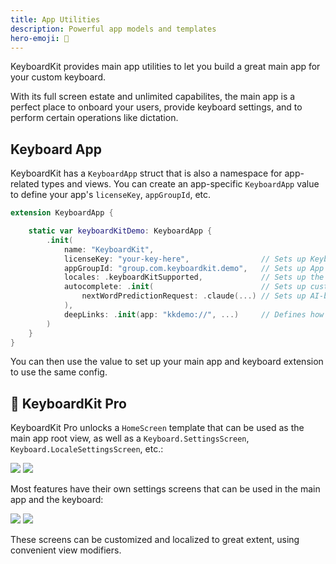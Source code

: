 ```yaml
---
title: App Utilities
description: Powerful app models and templates 
hero-emoji: 📱
---
```


KeyboardKit provides main app utilities to let you build a great main app for your custom keyboard.

With its full screen estate and unlimited capabilites, the main app is a perfect place to onboard your users, provide keyboard settings, and to perform certain operations like dictation.


## Keyboard App

KeyboardKit has a ``KeyboardApp`` struct that is also a namespace for app-related types and views. You can create an app-specific ``KeyboardApp`` value to define your app's ``licenseKey``, ``appGroupId``, etc.

```swift
extension KeyboardApp {

    static var keyboardKitDemo: KeyboardApp {
        .init(
            name: "KeyboardKit",
            licenseKey: "your-key-here",                // Sets up KeyboardKit Pro!
            appGroupId: "group.com.keyboardkit.demo",   // Sets up App Group data sync
            locales: .keyboardKitSupported,             // Sets up the enabled locales
            autocomplete: .init(                        // Sets up custom autocomplete  
                nextWordPredictionRequest: .claude(...) // Sets up AI-based prediction
            ),
            deepLinks: .init(app: "kkdemo://", ...)     // Defines how to open the app
        )
    }
}
```

You can then use the value to set up your main app and keyboard extension to use the same config.


## 👑 KeyboardKit Pro

KeyboardKit Pro unlocks a ``HomeScreen`` template that can be used as the main app root view, as well as a `Keyboard.SettingsScreen`, `Keyboard.LocaleSettingsScreen`, etc.:

<div class="grid col2">
    <span><img src="{{page.assets}}app-homescreen.jpg" /></span>
    <span><img src="{{page.assets}}app-settings.jpg" /></span>
</div>

Most features have their own settings screens that can be used in the main app and the keyboard:

<div class="grid col2">
    <span><img src="{{page.assets}}autocomplete-settingsscreen.jpg" /></span>
    <span><img src="{{page.assets}}fonts-settingsscreen.jpg" /></span>
</div>

These screens can be customized and localized to great extent, using convenient view modifiers.


[Pro]: /pro
